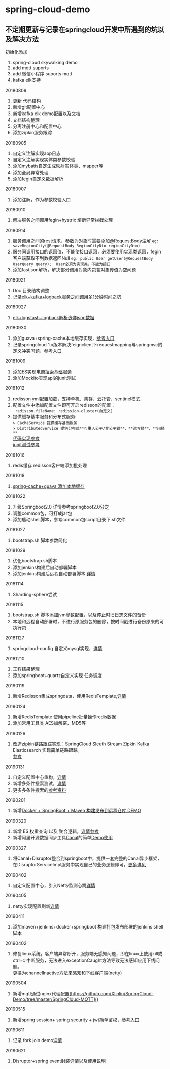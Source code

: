 # spring-cloud-demo
## 不定期更新与记录在springcloud开发中所遇到的坑以及解决方法

初始化添加
1. spring-cloud skywalking demo
2. add mqtt suports
3. add 微信小程序 suports mqtt
4. kafka elk支持


20180809
1. 更新 代码结构
2. 新增git配置中心
3. 新增kafka elk demo配置以及文档
4. 文档结构整理
5. 分离注册中心和配置中心
7. 添加zipkin服务跟踪


20180905
1. 自定义注解实现aop日志
2. 自定义注解实现实体类参数校验
3. 添加mybatis自定生成映射实体类、mapper等
4. 添加全局异常处理
5. 添加fegin自定义数据解析

20180907
1. 添加注解，作为参数校验入口

20180910
1. 解决服务之间调用fegin+hystrix 熔断异常拦截处理

20180914
1. 服务调用之间的rest请求，参数为对象时需要添加@RequestBody注解
``eg:
saveRegionCity(@RequestBody RegionCityDto regionCityDto)``
2. 服务间调用接口的返回值，不能使接口返回，必须要使用实现类返回，fegin客户端获取不到数据返回Null
`eg:
 public User getUser(@RequestBody UserQuery query); 
 User必须为实现类，不能为接口`
3. 添加fastjson解析，解决部分调用对象内包含对象传值为空问题

20180921
1. Doc 目录结构调整
2. 记录[elk+kafka+logback服务之间调用多1分钟时间之坑](https://github.com/Xlinlin/spring-cloud-demo/blob/master/SpringCloud-Demo-Doc/kafka%2Belk/使用logback-kafka导致服务之间调用多1分钟之坑.md)

20180927
1. [elk+logstash+logback解析嵌套json数据](https://github.com/Xlinlin/spring-cloud-demo/blob/master/SpringCloud-Demo-Doc/kafka%2Belk/ELK%E6%97%A5%E5%BF%97logstash%E8%A7%A3%E6%9E%90JSON%E5%B5%8C%E5%A5%97.md)

20180930
1. 添加guava+spring-cache本地缓存实现，[参考入口](https://blog.csdn.net/mafei6827/article/details/80868931)
2. 记录springcloud 1.x版本解决feignclient下requestmapping与springmvc的定义冲突问题，[参考入口](http://blog.didispace.com/spring-cloud-feignclient-problem/?utm_source=tuicool&utm_medium=referral)

20181009
1. 添加ES实现电商[搜索基础服务](https://github.com/Xlinlin/spring-cloud-demo/tree/master/SpringCloud-SearchService)
2. 添加Mockito实现api的junit测试

20181012
1. redisson yml配置加载，支持单机、集群、云托管、sentinel模式<br>
2. 配置文件中添加配置文件即可开启redisson的配置：<br>
`` redisson.fileName: redission-cluster(自定义)``
3. 提供缓存基本服务和分布式服务: <br>
``> CacheService 提供缓存基础服务`` <br>
``> DistributedService 提供分布式**可重入公平/非公平锁**、**读写锁**、**闭锁**``<br>
[代码实现参考](https://github.com/Xlinlin/spring-cloud-demo/tree/master/SpringCloud-Common/src/main/java/com/xiao/springcloud/demo/common/cache)<br>
[junit测试参考](https://github.com/Xlinlin/spring-cloud-demo/tree/master/SpringCloud-SearchService/src/test/java/com/xiao/springcloud/test/cache)<br>

20181016
1. redis缓存 redisson客户端添加批处理

20181018
1. [spring-cache+guava 添加本地缓存](https://github.com/Xlinlin/spring-cloud-demo/tree/master/SpringCloud-Common/src/main/java/com/xiao/springcloud/demo/common/cache)

20181022
1. 升级Springboot2.0  详情参考springboot2.0分之
2. 调整common包，可打成jar包
3. 添加启动shell脚本，参考common包script目录下.sh文件

20181027
1. bootstrap.sh 脚本参数简化

20181029
1. 优化bootstrap.sh脚本
2. 添加jenkins构建后自动部署脚本
3. 添加jenkins构建后远程自动部署脚本
[详情](https://github.com/Xlinlin/spring-cloud-demo/tree/master/SpringCloud-Common/script)

20181114
1. Sharding-sphere尝试

20181115
1. bootstrap.sh 脚本添加jvm参数配置，以及停止时旧日志文件的备份
2. 本地和远程自动部署时，不进行原服务包的删除，按时间戳进行备份原来的可执行包

20181127
1. springcloud-config 自定义mysql实现，[详情](https://github.com/Xlinlin/SpringCloud-Demo/tree/master/SpringCloud-CustomConfig-Center)


20181210
1. 工程结果整理
2. 添加springboot+quartz自定义实现 任务调度

20190119
1. 新增Redisson集成springdata，使用RedisTemplate,[详情](https://github.com/Xlinlin/SpringCloud-Demo/tree/master/SpringCloud-Redisson)

20190124
1. 新增RedisTemplate 使用pipeline批量操作redis数据
2. 添加常用工具类 AES加解密、MD5等

20190126
1. 改造zipkin链路跟踪实现：SpringCloud Sleuth Stream Zipkin Kafka Elasticsearch 实现简单链路跟踪。<br>
[参考](https://github.com/Xlinlin/SpringCloud-Demo/blob/master/SpringCloud-ZipkinServer/README.md)

20190131
1. 自定义配置中心重构，[详情](https://github.com/Xlinlin/SpringCloud-Demo/tree/master/SpringCloud-CustomConfig-Center)
2. 新增多条件搜索测试，[详情](https://github.com/Xlinlin/SpringCloud-Demo/blob/master/SpringCloud-SearchService/src/test/java/com/xiao/springcloud/test/SearchManagerTest.java)<br>
3. 更多多条件搜索的[参考资料](http://www.scienjus.com/elasticsearch-function-score-query/)

20190201
1. 新增[Docker + SpringBoot + Maven 构建发布到远程仓库 DEMO](https://github.com/Xlinlin/SpringCloud-Demo/tree/master/SpringCloud-Docker)

20190320
1. 新增 ES 权重查询 以及 聚合逻辑，[详情参考](https://github.com/Xlinlin/SpringCloud-Demo/blob/master/SpringCloud-SearchService/src/main/java/com/xiao/spring/cloud/search/es/service/SearchServiceEsImpl.java)
2. 新增阿里开源数据同步工具[Canal](https://github.com/alibaba/canal)的简单[Demo使用](https://github.com/Xlinlin/SpringCloud-Demo/tree/master/SpringCloud-Canal)

20190327
1. 将Canal+Disruptor整合到springboot中，提供一套完整的Canal异步框架，在DisruptorServiceImpl服务中实现自己的业务逻辑即可，[更多详见](https://github.com/Xlinlin/SpringCloud-Demo/tree/master/SpringCloud-Canal)

20190402
1. 自定义配置中心，引入Netty监测心跳[详情](https://github.com/Xlinlin/SpringCloud-Demo/tree/master/SpringCloud-CustomConfig-Center)

20190405
1. netty实现配置刷新[详情](https://github.com/Xlinlin/SpringCloud-Demo/tree/master/SpringCloud-CustomConfig-Center)

20190411
1. 添加maven+jenkins+docker+springboot 构建打包发布部署的jenkins shell脚本

20190402
1. 修复linux系统，客户端异常断开，服务端无感知问题，即在linux上使用kill或ctrl+c 中断服务，无法进入exceptionCaught方法导致无法感知应用下线问题。<br>
更换为channelInactive方法来感知和下线客户端(netty)

20190504
1. 新增mqtt通过nginx代理配置[https://github.com/Xlinlin/SpringCloud-Demo/tree/master/SpringCloud-MQTT]()

20190515
1. 新增spring session+ spring security +  jwt简单鉴权，[参考入口](https://github.com/Xlinlin/SpringCloud-Demo/tree/master/SpringCloud-Custom-ConfigCenter/custom-config-web)

20190611
1. 记录 fork join demo[详情](https://github.com/Xlinlin/SpringCloud-Demo/tree/master/SpringCloud-Common/src/main/java/com/xiao/springcloud/demo/common/forkjoin)

20190621
1. Disruptor+spring event封装[详情以及使用说明](https://github.com/Xlinlin/SpringCloud-Demo/tree/master/SpringCloud-Common/src/main/java/com/xiao/springcloud/demo/common/disruptor)